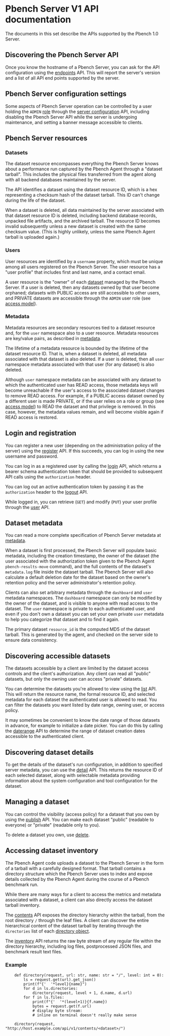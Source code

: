 # Pbench Server V1 API documentation

The documents in this set describe the APIs supported by the Pbench 1.0 Server.

## Discovering the Pbench Server API

Once you know the hostname of a Pbench Server, you can ask for the API
configuration using the [endpoints](endpoints.md) API. This will report the
server's version and a list of all API end points supported by the server.

## Pbench Server configuration settings

Some aspects of Pbench Server operation can be controlled by a user holding the
`ADMIN` [role](../access_model.md) through the
[server configuration](./server_config.md) API, including disabling the Pbench
Server API while the server is undergoing maintenance, and setting a banner
message accessible to clients.

## Pbench Server resources

### Datasets

The dataset resource encompasses everything the Pbench Server knows about a
performance run captured by the Pbench Agent through a "dataset tarball". This
includes the physical files transferred from the agent along with all backend
databases maintained by the server.

The API identifies a dataset using the dataset resource ID, which is a hex
representing a checksum hash of the dataset tarball. This ID can't change during
the life of the dataset.

When a dataset is deleted, all data maintained by the server associated with that
dataset resource ID is deleted, including backend database records, unpacked file
artifacts, and the archived tarball. The resource ID becomes invalid subsequently
unless a new dataset is created with the same checksum value. (This is highly
unlikely, unless the same Pbench Agent tarball is uploaded again.)

### Users

User resources are identified by a `username` property, which must be unique
among all users registered on the Pbench Server. The user resource has a
"user profile" that includes first and last name, and a contact email.

A user resource is the "owner" of each [dataset](#datasets) managed by the
Pbench Server. If a user is deleted, then any datasets owned by that user
become orphaned; datasets with PUBLIC access are still accessible to other
users, and PRIVATE datasets are accessible through the `ADMIN` user role (see
[access model](../access_model.md)).

### Metadata

Metadata resources are secondary resources tied to a dataset resource and, for
the `user` namespace also to a user resource. Metadata resources are key/value
pairs, as described in [metadata](../metadata.md).

The lifetime of a metadata resource is bounded by the lifetime of the dataset
resource ID. That is, when a dataset is deleted, all metadata associated with
that dataset is also deleted. If a user is deleted, then all `user` namespace
metadata associated with that user (for any dataset) is also deleted.

Although `user` namespace metadata can be associated with any dataset to which
the authenticated user has READ access, those metadata keys will become
unreachable if the user's access to the associated dataset changes to remove
READ access. For example, if a PUBLIC access dataset owned by a different user
is made PRIVATE, or if the user relies on a role or group (see
[access model](../access_model.md)) to READ the dataset and that privilege is
removed. In this case, however, the metadata values remain, and will become
visible again if READ access is restored.

## Login and registration

You can register a new user (depending on the administration policy of the
server) using the [register](register.md) API. If this succeeds, you can log in
using the new username and password.

You can log in as a registered user by calling the [login](login.md) API, which
returns a bearer schema authentication token that should be provided to
subsequent API calls using the `authorization` header.

You can log out an active authentication token by passing it as the
`authorization` header to the [logout](logout.md) API.

While logged in, you can retrieve (`GET`) and modify (`PUT`) your user profile
through the [user](user.md) API.

## Dataset metadata

You can read a more complete specification of Pbench Server metadata at
[metadata](../metadata.md).

When a dataset is first processed, the Pbench Server will populate basic
metadata, including the creation timestamp, the owner of the dataset (the user
associated with the authorization token given to the Pbench Agent
`pbench-results-move` command), and the full contents of the dataset's
`metadata.log` file inside the dataset tarball. The Pbench Server will also
calculate a default deletion date for the dataset based on the owner's
retention policy and the server administrator's retention policy.

Clients can also set arbitrary metadata through the `dashboard` and `user`
metadata namespaces. The `dashboard` namespace can only be modified by the
owner of the dataset, and is visible to anyone with read access to the dataset.
The `user` namespace is private to each authenticated user, and even if you
don't own a dataset you can set your own private `user` metadata to help you
categorize that dataset and to find it again.

The primary dataset `resource_id` is the computed MD5 of the dataset tarball.
This is generated by the agent, and checked on the server side to ensure data
consistency.

## Discovering accessible datasets

The datasets accessible by a client are limited by the dataset access controls
and the client's authorization. Any client can read all "public" datasets, but
only the owning user can access "private" datasets.

You can determine the datasets you're allowed to view using the [list](list.md)
API. This will return the resource name, the formal resource ID, and selected
metadata for each dataset the authenticated user is allowed to read. You can
filter the datasets you want listed by date range, owning user, or access
policy.

It may sometimes be convenient to know the date range of those datasets in
advance, for example to initialize a date picker. You can do this by calling
the [daterange](daterange.md) API to determine the range of dataset creation
dates accessible to the authenticated client.

## Discovering dataset details

To get the details of the dataset's run configuration, in addition to specified
server metadata, you can use the [detail](detail.md) API. This returns the
resource ID of each selected dataset, along with selectable metadata providing
information about the system configuration and tool configuration for the
dataset.

## Managing a dataset

You can control the visibility (access policy) for a dataset that you own by
using the [publish](publish.md) API. You can make each dataset "public"
(readable to everyone) or "private" (readable only to you).

To delete a dataset you own, use [delete](delete.md).

## Accessing dataset inventory

The Pbench Agent code uploads a dataset to the Pbench Server in the form of a
tarball with a carefully designed format. That tarball contains a directory
structure which the Pbench Server uses to index and expose details collected by
the Pbench Agent during the course of a Pbench benchmark run.

While there are many ways for a client to access the metrics and metadata
associated with a dataset, a client can also directly access the dataset
tarball inventory.

The [contents](contents.md) API exposes the directory hierarchy within the
tarball, from the root directory `/` through the leaf files. A client can
discover the entire hierarchical content of the dataset tarball by iterating
through the `directories` list of each
[directory object](contents.md#directory-object).

The [inventory](inventory.md) API returns the raw byte stream of any regular
file within the directory hierarchy, including log files, postprocessed JSON
files, and benchmark result text files.

### Example

```
    def directory(request, url: str, name: str = "/", level: int = 0):
        ls = request.get(url).get_json()
        print(f"{'  '*level}{name}")
        for d in ls.directories:
            directory(request, level + 1, d.name, d.url)
        for f in ls.files:
            print(f"{'  '*(level+1)}{f.name})
            bytes = request.get(f.url)
            # display byte stream:
            # inline on terminal doesn't really make sense

    directory(request, "http://host.example.com/api/v1/contents/<dataset>/")
```
